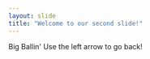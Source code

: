 ```yaml
---
layout: slide
title: "Welcome to our second slide!"
---
```

Big Ballin'
Use the left arrow to go back!
